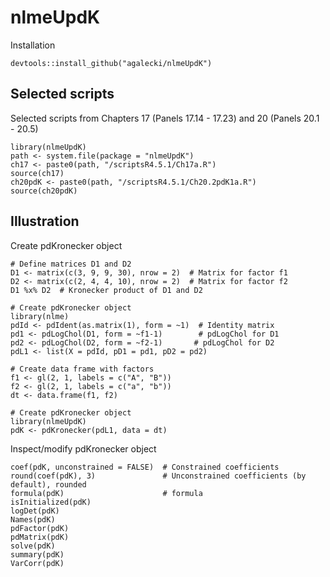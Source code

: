 # nlmeUpdK

Installation

```
devtools::install_github("agalecki/nlmeUpdK")
```


## Selected scripts 

Selected scripts from Chapters 17 (Panels 17.14 - 17.23) and 20 (Panels 20.1 - 20.5)

```
library(nlmeUpdK)
path <- system.file(package = "nlmeUpdK")
ch17 <- paste0(path, "/scriptsR4.5.1/Ch17a.R")
source(ch17)
ch20pdK <- paste0(path, "/scriptsR4.5.1/Ch20.2pdK1a.R")
source(ch20pdK)
```

## Illustration

Create pdKronecker object

```
# Define matrices D1 and D2
D1 <- matrix(c(3, 9, 9, 30), nrow = 2)  # Matrix for factor f1
D2 <- matrix(c(2, 4, 4, 10), nrow = 2)  # Matrix for factor f2
D1 %x% D2  # Kronecker product of D1 and D2
  
# Create pdKronecker object
library(nlme)
pdId <- pdIdent(as.matrix(1), form = ~1)  # Identity matrix
pd1 <- pdLogChol(D1, form = ~f1-1)        # pdLogChol for D1
pd2 <- pdLogChol(D2, form = ~f2-1)       # pdLogChol for D2
pdL1 <- list(X = pdId, pD1 = pd1, pD2 = pd2)
  
# Create data frame with factors
f1 <- gl(2, 1, labels = c("A", "B"))
f2 <- gl(2, 1, labels = c("a", "b"))
dt <- data.frame(f1, f2)
  
# Create pdKronecker object
library(nlmeUpdK)
pdK <- pdKronecker(pdL1, data = dt)

```

Inspect/modify pdKronecker object 

```
coef(pdK, unconstrained = FALSE)  # Constrained coefficients
round(coef(pdK), 3)               # Unconstrained coefficients (by default), rounded
formula(pdK)                      # formula
isInitialized(pdK)
logDet(pdK)
Names(pdK)
pdFactor(pdK)
pdMatrix(pdK)
solve(pdK)
summary(pdK)
VarCorr(pdK)
```
